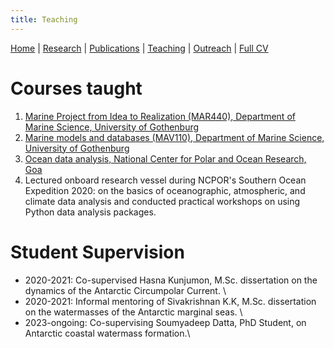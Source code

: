 ```yaml
---
title: Teaching
---
```

[Home](index.html) | [Research](research.html) | [Publications](publications.html) | [Teaching](teaching.html) | [Outreach](outreach.html) |  [Full CV](https://github.com/adityarn/CV/blob/master/CV.pdf)

# Courses taught

1. [Marine Project from Idea to Realization (MAR440), Department of Marine Science, University of Gothenburg](https://github.com/adityarn/MAR440_PythonModule)
1. [Marine models and databases (MAV110), Department of Marine Science, University of Gothenburg](https://github.com/adityarn/MAV110_PythonModule/tree/main)
1. [Ocean data analysis, National Center for Polar and Ocean Research, Goa](https://github.com/adityarn/PythonWorkshopNCPOR)
1. Lectured onboard research vessel during NCPOR's Southern Ocean Expedition 2020: on the basics of oceanographic, atmospheric, and climate data analysis and conducted practical workshops on using Python data analysis packages.


# Student Supervision

* 2020-2021: Co-supervised Hasna Kunjumon, M.Sc. dissertation on the dynamics of the Antarctic Circumpolar Current. \\
* 2020-2021: Informal mentoring of Sivakrishnan K.K, M.Sc. dissertation on the watermasses of the Antarctic marginal seas. \\
* 2023-ongoing: Co-supervising Soumyadeep Datta, PhD Student, on Antarctic coastal watermass formation.\\